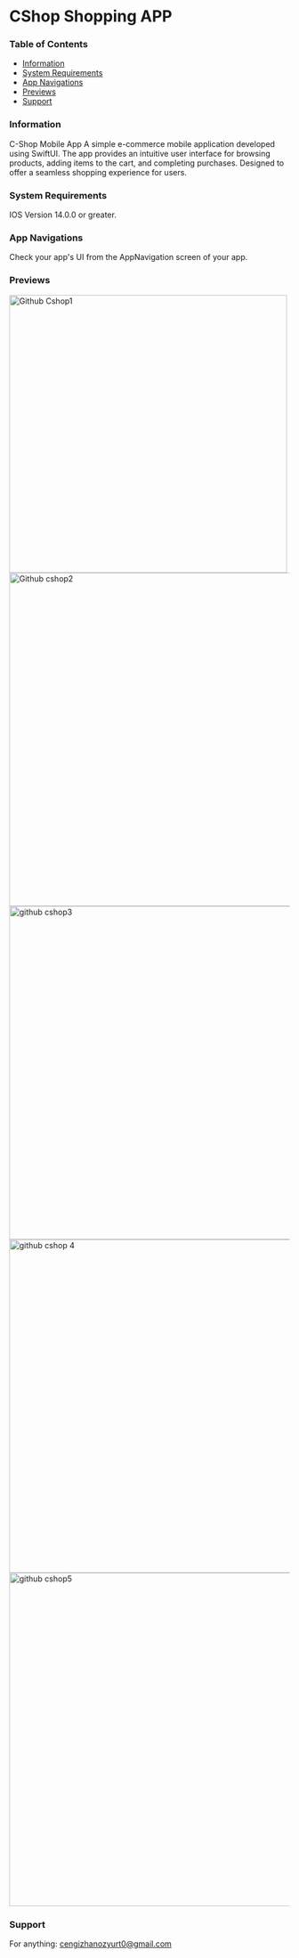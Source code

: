 # CShop Shopping APP

### Table of Contents

- [Information](#information)
- [System Requirements](#system-requirements)
- [App Navigations](#app-navigations)
- [Previews](#previews)
- [Support](#support)

### Information

C-Shop Mobile App
A simple e-commerce mobile application developed using SwiftUI. The app provides an intuitive user interface for browsing products, adding items to the cart, and completing purchases. Designed to offer a seamless shopping experience for users.

### System Requirements

IOS Version 14.0.0 or greater.

### App Navigations

Check your app's UI from the AppNavigation screen of your app.

### Previews

<img width="499" alt="Github Cshop1" src="https://github.com/user-attachments/assets/7b6a3d29-4560-425b-9cb0-832e6be0fddc" />
<img width="599" alt="Github cshop2" src="https://github.com/user-attachments/assets/601b1b1e-e819-416d-b70e-b27b2d711cae" />
<img width="599" alt="github cshop3" src="https://github.com/user-attachments/assets/39001fd6-9fc1-4c01-ae3b-3a403d7bda1c" />
<img width="599" alt="github cshop 4" src="https://github.com/user-attachments/assets/8b7b477d-97c4-4885-8e2e-c8b2507e9b5f" />
<img width="599" alt="github cshop5" src="https://github.com/user-attachments/assets/1c56ed02-4891-493b-8de1-f4d42f717729" />



### Support

For anything: cengizhanozyurt0@gmail.com











